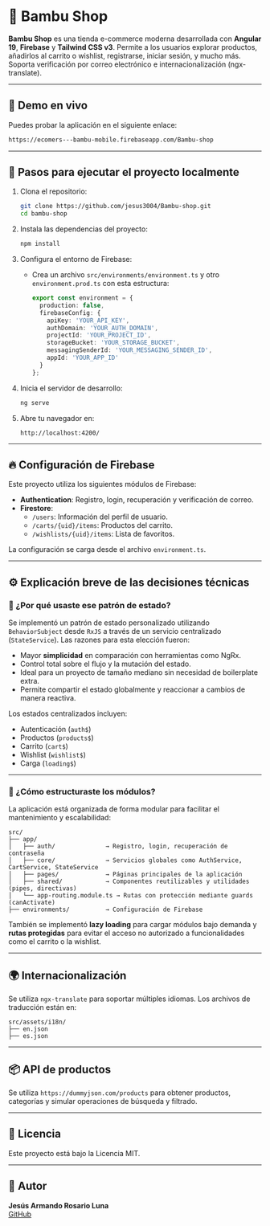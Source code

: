 # 🐼 Bambu Shop

**Bambu Shop** es una tienda e-commerce moderna desarrollada con **Angular 19**, **Firebase** y **Tailwind CSS v3**. Permite a los usuarios explorar productos, añadirlos al carrito o wishlist, registrarse, iniciar sesión, y mucho más. Soporta verificación por correo electrónico e internacionalización (ngx-translate).

---
## 🚀 Demo en vivo

Puedes probar la aplicación en el siguiente enlace:
```bash
https://ecomers---bambu-mobile.firebaseapp.com/Bambu-shop
   ```
---
## 📁 Pasos para ejecutar el proyecto localmente

1. Clona el repositorio:
   ```bash
   git clone https://github.com/jesus3004/Bambu-shop.git
   cd bambu-shop
   ```

2. Instala las dependencias del proyecto:
   ```bash
   npm install
   ```

3. Configura el entorno de Firebase:
   - Crea un archivo `src/environments/environment.ts` y otro `environment.prod.ts` con esta estructura:
     ```ts
     export const environment = {
       production: false,
       firebaseConfig: {
         apiKey: 'YOUR_API_KEY',
         authDomain: 'YOUR_AUTH_DOMAIN',
         projectId: 'YOUR_PROJECT_ID',
         storageBucket: 'YOUR_STORAGE_BUCKET',
         messagingSenderId: 'YOUR_MESSAGING_SENDER_ID',
         appId: 'YOUR_APP_ID'
       }
     };
     ```

4. Inicia el servidor de desarrollo:
   ```bash
   ng serve
   ```

5. Abre tu navegador en:
   ```
   http://localhost:4200/
   ```

---

## 🔥 Configuración de Firebase

Este proyecto utiliza los siguientes módulos de Firebase:

- **Authentication**: Registro, login, recuperación y verificación de correo.
- **Firestore**:
  - `/users`: Información del perfil de usuario.
  - `/carts/{uid}/items`: Productos del carrito.
  - `/wishlists/{uid}/items`: Lista de favoritos.

La configuración se carga desde el archivo `environment.ts`.

---

## ⚙️ Explicación breve de las decisiones técnicas

### 🧠 ¿Por qué usaste ese patrón de estado?

Se implementó un patrón de estado personalizado utilizando `BehaviorSubject` desde `RxJS` a través de un servicio centralizado (`StateService`). Las razones para esta elección fueron:

- Mayor **simplicidad** en comparación con herramientas como NgRx.
- Control total sobre el flujo y la mutación del estado.
- Ideal para un proyecto de tamaño mediano sin necesidad de boilerplate extra.
- Permite compartir el estado globalmente y reaccionar a cambios de manera reactiva.

Los estados centralizados incluyen:  
- Autenticación (`auth$`)  
- Productos (`products$`)  
- Carrito (`cart$`)  
- Wishlist (`wishlist$`)  
- Carga (`loading$`)

---

### 🧩 ¿Cómo estructuraste los módulos?

La aplicación está organizada de forma modular para facilitar el mantenimiento y escalabilidad:

```
src/
├── app/
│   ├── auth/              → Registro, login, recuperación de contraseña
│   ├── core/              → Servicios globales como AuthService, CartService, StateService
│   ├── pages/             → Páginas principales de la aplicación
│   ├── shared/            → Componentes reutilizables y utilidades (pipes, directivas)
│   └── app-routing.module.ts → Rutas con protección mediante guards (canActivate)
├── environments/          → Configuración de Firebase
```

También se implementó **lazy loading** para cargar módulos bajo demanda y **rutas protegidas** para evitar el acceso no autorizado a funcionalidades como el carrito o la wishlist.

---

## 🌍 Internacionalización

Se utiliza `ngx-translate` para soportar múltiples idiomas. Los archivos de traducción están en:

```
src/assets/i18n/
├── en.json
├── es.json
```

---

## 📦 API de productos

Se utiliza `https://dummyjson.com/products` para obtener productos, categorías y simular operaciones de búsqueda y filtrado.

---

## 📄 Licencia

Este proyecto está bajo la Licencia MIT.

---

## 👤 Autor

**Jesús Armando Rosario Luna**  
[GitHub](https://github.com/tu-usuario)
